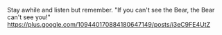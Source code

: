 Stay awhile and listen but remember.  "If you can't see the Bear, the Bear can't see you!" https://plus.google.com/109440170884180647149/posts/i3eC9FE4UtZ